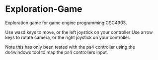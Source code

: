 # Exploration-Game
Exploration game for game engine programming CSC4903.

Use wasd keys to move, or the left joystick on your controller
Use arrow keys to rotate camera, or the right joystick on your controller.

Note this has only been tested with the ps4 controller using the ds4windows tool to map
	the ps4 controllers input.